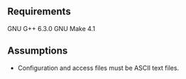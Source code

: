 ## Requirements
GNU G++ 6.3.0
GNU Make 4.1

## Assumptions
- Configuration and access files must be ASCII text files.
